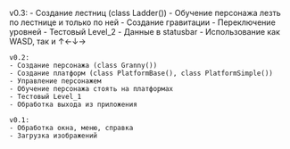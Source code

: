 v0.3:
	- Создание лестниц (class Ladder())
	- Обучение персонажа лезть по лестнице и только по ней
	- Создание гравитации
	- Переключение уровней
	- Тестовый Level_2
	- Данные в statusbar
	- Использование как WASD, так и ↑←↓→
	
	v0.2:
	- Создание персонажа (class Granny())
	- Создание платформ (class PlatformBase(), class PlatformSimple())
	- Управление персонажем
	- Обучение персонажа стоять на платформах
	- Тестовый Level_1
	- Обработка выхода из приложения
	
	v0.1:
	- Обработка окна, меню, справка
	- Загрузка изображений
